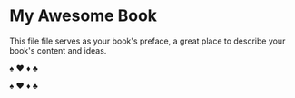 # My Awesome Book

This file file serves as your book's preface, a great place to describe your book's content and ideas.

&spades; &hearts; &diams; &clubs;

♠ ♥ ♦ ♣
